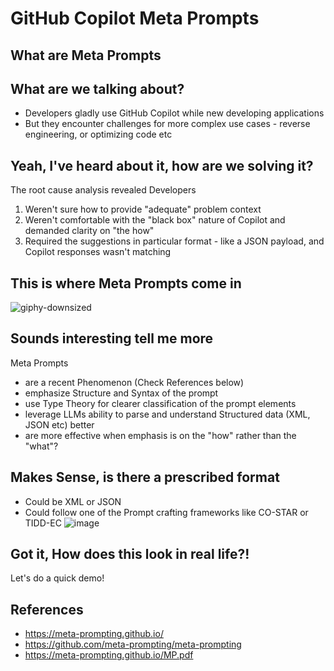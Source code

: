 # GitHub Copilot Meta Prompts

## What are Meta Prompts

## What are we talking about?
- Developers gladly use GitHub Copilot while new developing applications
- But they encounter challenges for more complex use cases - reverse engineering, or optimizing code etc

## Yeah, I've heard about it, how are we solving it? 
The root cause analysis revealed Developers
1. Weren't sure how to provide "adequate" problem context 
2. Weren't comfortable with the "black box" nature of Copilot and demanded clarity on "the how"
3. Required the suggestions in particular format - like a JSON payload, and Copilot responses wasn't matching

## This is where Meta Prompts come in
![giphy-downsized](https://github.com/user-attachments/assets/7b2b90f4-213d-4e02-a034-3e9791609857)

## Sounds interesting tell me more
Meta Prompts
- are a recent Phenomenon (Check References below)
- emphasize Structure and Syntax of the prompt
- use Type Theory for clearer classification of the prompt elements
- leverage LLMs ability to parse and understand Structured data (XML, JSON etc) better
- are more effective when emphasis is on the "how" rather than the "what"?

## Makes Sense, is there a prescribed format
- Could be XML or JSON
- Could follow one of the Prompt crafting frameworks like CO-STAR or TIDD-EC
  ![image](https://github.com/user-attachments/assets/6b23aa44-7b3d-4b8d-99ba-f5a5869ac187)

## Got it, How does this look in real life?!
Let's do a quick demo!


## References
- https://meta-prompting.github.io/
- https://github.com/meta-prompting/meta-prompting
- https://meta-prompting.github.io/MP.pdf
